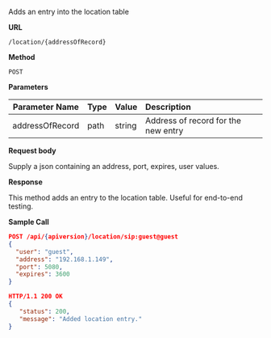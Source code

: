 Adds an entry into the location table

**URL**

`/location/{addressOfRecord}`

**Method**

`POST`

**Parameters**

| Parameter Name | Type   | Value | Description
| ---  | :--------- |  :--------- |  :--------- |
| addressOfRecord |  path | string | Address of record for the new entry|

**Request body**

Supply a json containing an address, port, expires, user values.

**Response**

This method adds an entry to the location table. Useful for end-to-end testing.

**Sample Call**

```json
POST /api/{apiversion}/location/sip:guest@guest
{
  "user": "guest",
  "address": "192.168.1.149",
  "port": 5080,
  "expires": 3600
}

HTTP/1.1 200 OK
{  
   "status": 200,
   "message": "Added location entry."
}
```
